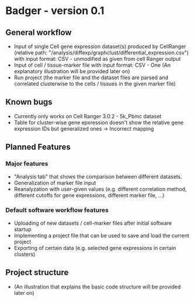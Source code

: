 # Badger - version 0.1

## General workflow
- Input of single Cell gene expression dataset(s) produced by CellRanger (relative path: "/analysis/diffexp/graphclust/differential_expression.csv")
  with input format: CSV - unmodified as given from cell Ranger output
- Input of cell / tissue-marker file
  with input format: CSV - One (An explanatory illustration will be provided later on)
- Run project (the marker file and the dataset files are parsed and correlated clusterwise to the cells / tissues in the given marker file)

## Known bugs
- Currently only works on Cell Ranger 3.0.2 - 5k_Pbmc dataset
- Table for cluster-wise gene epxression doesn't show the relative gene expression IDs but generalized ones -> Incorrect mapping

## Planned Features
### Major features
- "Analysis tab" that shows the comparison between different datasets.
- Generalization of marker file input
- Reanalyzation with user-given values (e.g. different correlation method, different cutoffs for gene expressions, different marker file, ...)

### Default software workflow features
- Uploading of new datasets / cell-marker files after initial software startup
- Implementing a project file that can be used to save and load the current project
- Exporting of certain data (e.g. selected gene expressions in certain clusters)

## Project structure
- (An illustration that explains the basic code structure will be provided later on)